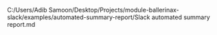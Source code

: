 C:/Users/Adib Samoon/Desktop/Projects/module-ballerinax-slack/examples/automated-summary-report/Slack automated summary report.md